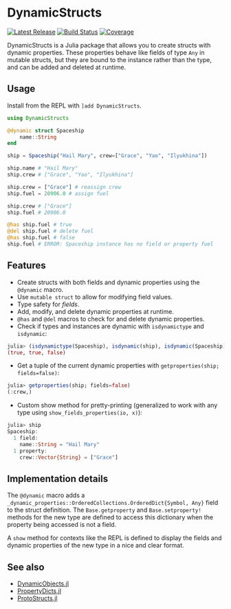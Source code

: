# DynamicStructs

[![Latest Release](https://img.shields.io/github/release/AntonOresten/DynamicStructs.jl.svg)](https://github.com/AntonOresten/DynamicStructs.jl/releases/latest)
[![Build Status](https://github.com/AntonOresten/DynamicStructs.jl/actions/workflows/CI.yml/badge.svg?branch=main)](https://github.com/AntonOresten/DynamicStructs.jl/actions/workflows/CI.yml?query=branch%3Amain)
[![Coverage](https://codecov.io/gh/AntonOresten/DynamicStructs.jl/branch/main/graph/badge.svg)](https://codecov.io/gh/AntonOresten/DynamicStructs.jl)

DynamicStructs is a Julia package that allows you to create structs with dynamic properties. These properties behave like fields of type `Any` in mutable structs, but they are bound to the instance rather than the type, and can be added and deleted at runtime.

## Usage

Install from the REPL with `]add DynamicStructs`.

```julia
using DynamicStructs

@dynamic struct Spaceship
    name::String
end

ship = Spaceship("Hail Mary", crew=["Grace", "Yao", "Ilyukhina"])

ship.name # "Hail Mary"
ship.crew # ["Grace", "Yao", "Ilyukhina"]

ship.crew = ["Grace"] # reassign crew
ship.fuel = 20906.0 # assign fuel

ship.crew # ["Grace"]
ship.fuel # 20906.0

@has ship.fuel # true
@del ship.fuel # delete fuel
@has ship.fuel # false
ship.fuel # ERROR: Spaceship instance has no field or property fuel
```

## Features

- Create structs with both fields and dynamic properties using the `@dynamic` macro.
- Use `mutable struct` to allow for modifying field values.
- Type safety for *fields*.
- Add, modify, and delete dynamic properties at runtime.
- `@has` and `@del` macros to check for and delete dynamic properties.
- Check if types and instances are dynamic with `isdynamictype` and `isdynamic`:

```julia
julia> (isdynamictype(Spaceship), isdynamic(ship), isdynamic(Spaceship))
(true, true, false)
```

- Get a tuple of the current dynamic properties with `getproperties(ship; fields=false)`:

```julia
julia> getproperties(ship; fields=false)
(:crew,)
```

- Custom show method for pretty-printing (generalized to work with any type using `show_fields_properties(io, x)`):

```julia
julia> ship
Spaceship:
  1 field:
    name::String = "Hail Mary"
  1 property:
    crew::Vector{String} = ["Grace"]
```

## Implementation details

The `@dynamic` macro adds a `_dynamic_properties::OrderedCollections.OrderedDict{Symbol, Any}` field to the struct definition. The `Base.getproperty` and `Base.setproperty!` methods for the new type are defined to access this dictionary when the property being accessed is not a field.

A `show` method for contexts like the REPL is defined to display the fields and dynamic properties of the new type in a nice and clear format.

## See also

- [DynamicObjects.jl](https://github.com/nsiccha/DynamicObjects.jl)
- [PropertyDicts.jl](https://github.com/JuliaCollections/PropertyDicts.jl)
- [ProtoStructs.jl](https://github.com/BeastyBlacksmith/ProtoStructs.jl)
